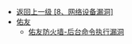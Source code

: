 - [返回上一级 [8、网络设备漏洞]](/8、网络设备漏洞)
- [佑友](/8、网络设备漏洞/佑友/)
  - [佑友防火墙-后台命令执行漏洞](/8、网络设备漏洞/佑友/佑友防火墙-后台命令执行漏洞.md)
